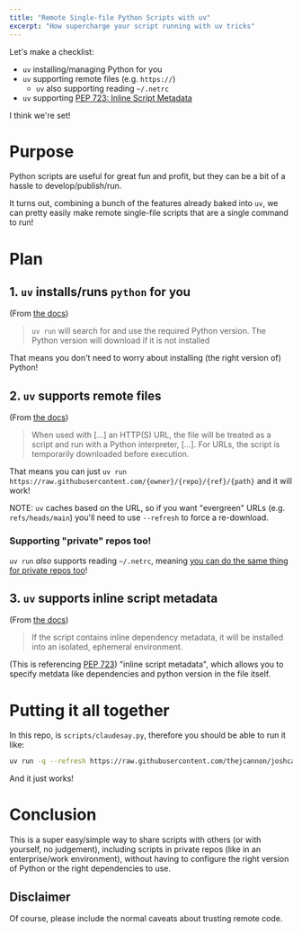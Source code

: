 ```yaml
---
title: "Remote Single-file Python Scripts with uv"
excerpt: "How supercharge your script running with uv tricks"
---
```


Let's make a checklist:

- `uv` installing/managing Python for you
- `uv` supporting remote files (e.g. `https://`)
  - `uv` also supporting reading `~/.netrc`
- `uv` supporting [PEP 723: Inline Script Metadata](https://peps.python.org/pep-0723/)

I think we're set!

# Purpose

Python scripts are useful for great fun and profit, but they can be a bit of a hassle to develop/publish/run.

It turns out, combining a bunch of the features already baked into `uv`, we can pretty easily make
remote single-file scripts that are a single command to run!

# Plan

## 1. `uv` installs/runs `python` for you

(From [the docs](https://docs.astral.sh/uv/guides/scripts/#declaring-script-dependencies))

> `uv run` will search for and use the required Python version. The Python version will download if it is not installed

That means you don't need to worry about installing (the right version of) Python!

## 2. `uv` supports remote files

(From [the docs](https://docs.astral.sh/uv/reference/cli/#uv-run))

> When used with [...] an HTTP(S) URL, the file will be treated as a script and run with a Python interpreter, [...]. For URLs, the script is temporarily downloaded before execution.

That means you can just `uv run https://raw.githubusercontent.com/{owner}/{repo}/{ref}/{path}` and it will work!

NOTE: `uv` caches based on the URL, so if you want "evergreen" URLs (e.g. `refs/heads/main`) you'll need to use `--refresh` to force a re-download.

### Supporting "private" repos too!

`uv run` _also_ supports reading `~/.netrc`, meaning [you can do the same thing for private repos too](https://joshcannon.me/2025/04/23/private-raw-github-url.html)!

## 3. `uv` supports inline script metadata

(From [the docs](https://docs.astral.sh/uv/reference/cli/#uv-run))

> If the script contains inline dependency metadata, it will be installed into an isolated, ephemeral environment.

(This is referencing [PEP 723](https://peps.python.org/pep-0723/)) "inline script metadata", which allows you to specify metdata like dependencies and python version in the file itself.

# Putting it all together

In this repo, is `scripts/claudesay.py`, therefore you should be able to run it like:

```bash
uv run -q --refresh https://raw.githubusercontent.com/thejcannon/joshcannon.me/refs/heads/main/scripts/claudesay.py 'Certainly!'
```

And it just works!

# Conclusion

This is a super easy/simple way to share scripts with others (or with yourself, no judgement),
including scripts in private repos (like in an enterprise/work environment), without having to configure
the right version of Python or the right dependencies to use.

## Disclaimer

Of course, please include the normal caveats about trusting remote code.
